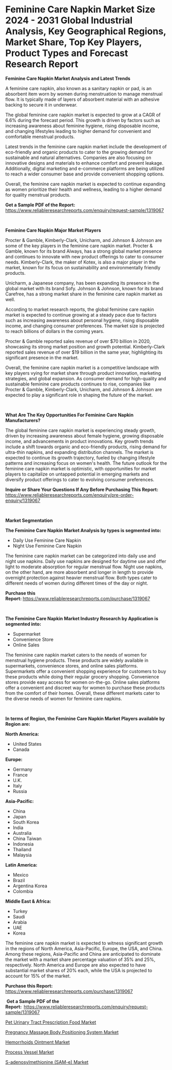 <p><h1>Feminine Care Napkin Market Size 2024 - 2031 Global Industrial Analysis, Key Geographical Regions, Market Share, Top Key Players, Product Types and Forecast Research Report</h1></p><p><strong>Feminine Care Napkin Market Analysis and Latest Trends</strong></p>
<p><p>A feminine care napkin, also known as a sanitary napkin or pad, is an absorbent item worn by women during menstruation to manage menstrual flow. It is typically made of layers of absorbent material with an adhesive backing to secure it in underwear.</p><p>The global feminine care napkin market is expected to grow at a CAGR of 6.6% during the forecast period. This growth is driven by factors such as increasing awareness about feminine hygiene, rising disposable income, and changing lifestyles leading to higher demand for convenient and comfortable menstrual products.</p><p>Latest trends in the feminine care napkin market include the development of eco-friendly and organic products to cater to the growing demand for sustainable and natural alternatives. Companies are also focusing on innovative designs and materials to enhance comfort and prevent leakage. Additionally, digital marketing and e-commerce platforms are being utilized to reach a wider consumer base and provide convenient shopping options.</p><p>Overall, the feminine care napkin market is expected to continue expanding as women prioritize their health and wellness, leading to a higher demand for quality menstrual products.</p></p>
<p><strong>Get a Sample PDF of the Report:&nbsp;</strong> <a href="https://www.reliableresearchreports.com/enquiry/request-sample/1319067">https://www.reliableresearchreports.com/enquiry/request-sample/1319067</a></p>
<p>&nbsp;</p>
<p><strong>Feminine Care Napkin Major Market Players</strong></p>
<p><p>Procter & Gamble, Kimberly-Clark, Unicharm, and Johnson & Johnson are some of the key players in the feminine care napkin market. Procter & Gamble, known for its brand Always, has a strong global market presence and continues to innovate with new product offerings to cater to consumer needs. Kimberly-Clark, the maker of Kotex, is also a major player in the market, known for its focus on sustainability and environmentally friendly products.</p><p>Unicharm, a Japanese company, has been expanding its presence in the global market with its brand Sofy. Johnson & Johnson, known for its brand Carefree, has a strong market share in the feminine care napkin market as well.</p><p>According to market research reports, the global feminine care napkin market is expected to continue growing at a steady pace due to factors such as increasing awareness about personal hygiene, rising disposable income, and changing consumer preferences. The market size is projected to reach billions of dollars in the coming years.</p><p>Procter & Gamble reported sales revenue of over $70 billion in 2020, showcasing its strong market position and growth potential. Kimberly-Clark reported sales revenue of over $19 billion in the same year, highlighting its significant presence in the market.</p><p>Overall, the feminine care napkin market is a competitive landscape with key players vying for market share through product innovation, marketing strategies, and global expansion. As consumer demand for high-quality and sustainable feminine care products continues to rise, companies like Procter & Gamble, Kimberly-Clark, Unicharm, and Johnson & Johnson are expected to play a significant role in shaping the future of the market.</p></p>
<p>&nbsp;</p>
<p><strong>What Are The Key Opportunities For Feminine Care Napkin Manufacturers?</strong></p>
<p><p>The global feminine care napkin market is experiencing steady growth, driven by increasing awareness about female hygiene, growing disposable income, and advancements in product innovations. Key growth trends include a shift towards organic and eco-friendly products, rising demand for ultra-thin napkins, and expanding distribution channels. The market is expected to continue its growth trajectory, fueled by changing lifestyle patterns and increasing focus on women's health. The future outlook for the feminine care napkin market is optimistic, with opportunities for market players to capitalize on untapped potential in emerging markets and diversify product offerings to cater to evolving consumer preferences.</p></p>
<p><strong>Inquire or Share Your Questions If Any Before Purchasing This Report:</strong> <a href="https://www.reliableresearchreports.com/enquiry/pre-order-enquiry/1319067">https://www.reliableresearchreports.com/enquiry/pre-order-enquiry/1319067</a></p>
<p>&nbsp;</p>
<p><strong>Market Segmentation</strong></p>
<p><strong>The Feminine Care Napkin Market Analysis by types is segmented into:</strong></p>
<p><ul><li>Daily Use Feminine Care Napkin</li><li>Night Use Feminine Care Napkin</li></ul></p>
<p><p>The feminine care napkin market can be categorized into daily use and night use napkins. Daily use napkins are designed for daytime use and offer light to moderate absorption for regular menstrual flow. Night use napkins, on the other hand, are more absorbent and longer in length to provide overnight protection against heavier menstrual flow. Both types cater to different needs of women during different times of the day or night.</p></p>
<p><strong>Purchase this Report:&nbsp;</strong><a href="https://www.reliableresearchreports.com/purchase/1319067">https://www.reliableresearchreports.com/purchase/1319067</a></p>
<p>&nbsp;</p>
<p><strong>The Feminine Care Napkin Market Industry Research by Application is segmented into:</strong></p>
<p><ul><li>Supermarket</li><li>Convenience Store</li><li>Online Sales</li></ul></p>
<p><p>The feminine care napkin market caters to the needs of women for menstrual hygiene products. These products are widely available in supermarkets, convenience stores, and online sales platforms. Supermarkets offer a convenient shopping experience for customers to buy these products while doing their regular grocery shopping. Convenience stores provide easy access for women on-the-go. Online sales platforms offer a convenient and discreet way for women to purchase these products from the comfort of their homes. Overall, these different markets cater to the diverse needs of women for feminine care napkins.</p></p>
<p>&nbsp;</p>
<p><strong>In terms of Region, the Feminine Care Napkin Market Players available by Region are:</strong></p>
<p>
    <p> <strong> North America: </strong>
        <ul>
            <li>United States</li>
            <li>Canada</li>
        </ul>
        </p> 
    <p> <strong> Europe: </strong>
        <ul>
            <li>Germany</li>
            <li>France</li>
            <li>U.K.</li>
            <li>Italy</li>
            <li>Russia</li>
        </ul>
        </p> 
    <p> <strong> Asia-Pacific: </strong>
        <ul>
            <li>China</li>
            <li>Japan</li>
            <li>South Korea</li>
            <li>India</li>
            <li>Australia</li>
            <li>China Taiwan</li>
            <li>Indonesia</li>
            <li>Thailand</li>
            <li>Malaysia</li>
        </ul>
        </p> 
    <p> <strong> Latin America: </strong>
        <ul>
            <li>Mexico</li>
            <li>Brazil</li>
            <li>Argentina Korea</li>
            <li>Colombia</li>
        </ul>
        </p> 
    <p> <strong> Middle East & Africa: </strong>
        <ul>
            <li>Turkey</li>
            <li>Saudi</li>
            <li>Arabia</li>
            <li>UAE</li>
            <li>Korea</li>
        </ul>
    </p>
    </p>
<p><p>The feminine care napkin market is expected to witness significant growth in the regions of North America, Asia-Pacific, Europe, the USA, and China. Among these regions, Asia-Pacific and China are anticipated to dominate the market with a market share percentage valuation of 35% and 25%, respectively. North America and Europe are also expected to have substantial market shares of 20% each, while the USA is projected to account for 15% of the market.</p></p>
<p><strong>Purchase this Report: </strong><a href="https://www.reliableresearchreports.com/purchase/1319067">https://www.reliableresearchreports.com/purchase/1319067</a></p>
<p>&nbsp;<strong>Get a Sample PDF of the Report:&nbsp;&nbsp;</strong><a href="https://www.reliableresearchreports.com/enquiry/request-sample/1319067">https://www.reliableresearchreports.com/enquiry/request-sample/1319067</a></p>
<p><strong></strong></p>
<p><p><a href="https://view.publitas.com/reportprime-1/pet-urinary-tract-prescription-food-market-size-growth-outlook-from-2024-to-2031-projecting-at-markets-trends-analysis-by-application-regional-outlook-and-revenue/">Pet Urinary Tract Prescription Food Market</a></p><p><a href="https://view.publitas.com/reportprime-1/pregnancy-massage-body-positioning-system-market-challenges-opportunities-and-growth-drivers-and-major-market-players-forecasted-for-period-from-2024-2031/">Pregnancy Massage Body Positioning System Market</a></p><p><a href="https://adventurous-uranium-ef9.notion.site/Hemorrhoids-Ointment-Market-A-Comprehensive-Report-of-its-Market-Share-Growth-Trends-2024-2031-92a1d7e0fe7b44feb6cbafb15cc320a5">Hemorrhoids Ointment Market</a></p><p><a href="https://carnation-joke-41f.notion.site/Process-Vessel-Market-Research-Report-Provides-Critical-Insights-that-can-help-Shape-Business-Develo-dd56db0a74774e16b8f7de94bd62a8c7">Process Vessel Market</a></p><p><a href="https://extreme-scabiosa-c81.notion.site/S-adenosylmethionine-SAM-e-Market-Size-Market-Share-and-Global-Market-Analysis-Report-2024-203-69f0ce43f40b4caeb048a5a366ae9a9c">S-adenosylmethionine (SAM-e) Market</a></p></p>